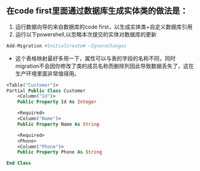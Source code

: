 ## 在code first里面通过数据库生成实体类的做法是：
1. 运行数据向导的来自数据库的code first，以生成实体类+自定义数据库引用
2. 运行以下powershell,以忽略本次提交的实体对数据库的更新
```powershell
Add-Migration #InitialCreate# –IgnoreChanges
```


* 这个表格映射最好多用一下，属性可以与表的字段的名称不同，同时migration不会因你修改了类的成员名称而删除列因此导致数据丢失了，这在生产环境里面非常值得用。
```vb
<Table("Customer")>
Partial Public Class Customer
    <Column("Id")>
    Public Property Id As Integer

    <Required>
    <Column("Name")>
    Public Property Name As String

    <Required>
    <Phone>
    <Column("Phone")>
    Public Property Phone As String

End Class
```
